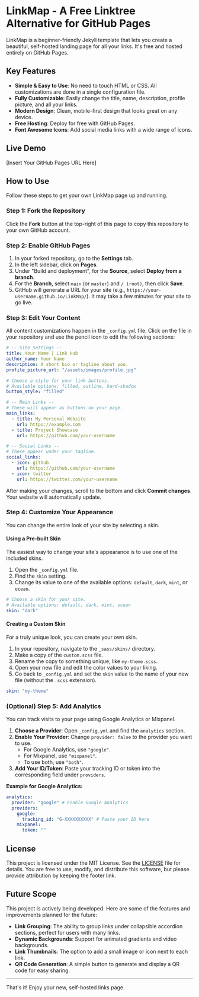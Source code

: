 # LinkMap - A Free Linktree Alternative for GitHub Pages

LinkMap is a beginner-friendly Jekyll template that lets you create a beautiful, self-hosted landing page for all your links. It's free and hosted entirely on GitHub Pages.

## Key Features

- **Simple & Easy to Use**: No need to touch HTML or CSS. All customizations are done in a single configuration file.
- **Fully Customizable**: Easily change the title, name, description, profile picture, and all your links.
- **Modern Design**: Clean, mobile-first design that looks great on any device.
- **Free Hosting**: Deploy for free with GitHub Pages.
- **Font Awesome Icons**: Add social media links with a wide range of icons.

## Live Demo

[Insert Your GitHub Pages URL Here]

## How to Use

Follow these steps to get your own LinkMap page up and running.

### Step 1: Fork the Repository

Click the **Fork** button at the top-right of this page to copy this repository to your own GitHub account.

### Step 2: Enable GitHub Pages

1.  In your forked repository, go to the **Settings** tab.
2.  In the left sidebar, click on **Pages**.
3.  Under "Build and deployment", for the **Source**, select **Deploy from a branch**.
4.  For the **Branch**, select `main` (or `master`) and `/ (root)`, then click **Save**.
5.  GitHub will generate a URL for your site (e.g., `https://your-username.github.io/LinkMap/`). It may take a few minutes for your site to go live.

### Step 3: Edit Your Content

All content customizations happen in the `_config.yml` file. Click on the file in your repository and use the pencil icon to edit the following sections:

```yaml
# -- Site Settings --
title: Your Name | Link Hub
author_name: Your Name
description: A short bio or tagline about you.
profile_picture_url: "/assets/images/profile.jpg"

# Choose a style for your link buttons.
# Available options: filled, outline, hard-shadow
button_style: "filled"

# -- Main Links --
# These will appear as buttons on your page.
main_links:
  - title: My Personal Website
    url: https://example.com
  - title: Project Showcase
    url: https://github.com/your-username

# -- Social Links --
# These appear under your tagline.
social_links:
  - icon: github
    url: https://github.com/your-username
  - icon: twitter
    url: https://twitter.com/your-username
```

After making your changes, scroll to the bottom and click **Commit changes**. Your website will automatically update.

### Step 4: Customize Your Appearance

You can change the entire look of your site by selecting a skin.

#### Using a Pre-built Skin

The easiest way to change your site's appearance is to use one of the included skins.

1.  Open the `_config.yml` file.
2.  Find the `skin` setting.
3.  Change its value to one of the available options: `default`, `dark`, `mint`, or `ocean`.

```yaml
# Choose a skin for your site.
# Available options: default, dark, mint, ocean
skin: "dark"
```

#### Creating a Custom Skin

For a truly unique look, you can create your own skin.

1.  In your repository, navigate to the `_sass/skins/` directory.
2.  Make a copy of the `custom.scss` file.
3.  Rename the copy to something unique, like `my-theme.scss`.
4.  Open your new file and edit the color values to your liking.
5.  Go back to `_config.yml` and set the `skin` value to the name of your new file (without the `.scss` extension).

```yaml
skin: "my-theme"
```

### (Optional) Step 5: Add Analytics

You can track visits to your page using Google Analytics or Mixpanel.

1.  **Choose a Provider**: Open `_config.yml` and find the `analytics` section.
2.  **Enable Your Provider**: Change `provider: false` to the provider you want to use.
    *   For Google Analytics, use `"google"`.
    *   For Mixpanel, use `"mixpanel"`.
    *   To use both, use `"both"`.
3.  **Add Your ID/Token**: Paste your tracking ID or token into the corresponding field under `providers`.

**Example for Google Analytics:**
```yaml
analytics:
  provider: "google" # Enable Google Analytics
  providers:
    google:
      tracking_id: "G-XXXXXXXXXX" # Paste your ID here
    mixpanel:
      token: ""
```

## License

This project is licensed under the MIT License. See the [LICENSE](LICENSE) file for details. You are free to use, modify, and distribute this software, but please provide attribution by keeping the footer link.

## Future Scope

This project is actively being developed. Here are some of the features and improvements planned for the future:

-   **Link Grouping**: The ability to group links under collapsible accordion sections, perfect for users with many links.
-   **Dynamic Backgrounds**: Support for animated gradients and video backgrounds.
-   **Link Thumbnails**: The option to add a small image or icon next to each link.
-   **QR Code Generation**: A simple button to generate and display a QR code for easy sharing.

---

That's it! Enjoy your new, self-hosted links page.
